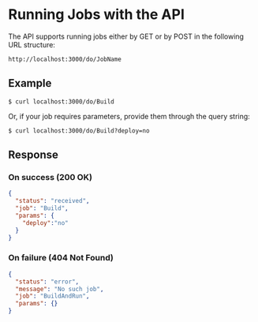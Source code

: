 # Running Jobs with the API

The API supports running jobs either by GET or by POST in the following URL
structure:

```text
http://localhost:3000/do/JobName
```

## Example

```text
$ curl localhost:3000/do/Build
```

Or, if your job requires parameters, provide them through the query string:

```text
$ curl localhost:3000/do/Build?deploy=no
```


## Response

### On success (**200 OK**)

```json
{
  "status": "received",
  "job": "Build",
  "params": {
    "deploy":"no"
  }
}
```

### On failure (**404 Not Found**)

```json
{
  "status": "error",
  "message": "No such job",
  "job": "BuildAndRun",
  "params": {}
}
```
